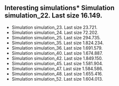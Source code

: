 ## Interesting simulations* Simulation simulation_22. Last size 16.149.
* Simulation simulation_23. Last size 23.721.
* Simulation simulation_24. Last size 72.202.
* Simulation simulation_25. Last size 294.735.
* Simulation simulation_35. Last size 1.824.234.
* Simulation simulation_36. Last size 1.691.579.
* Simulation simulation_40. Last size 1.674.887.
* Simulation simulation_42. Last size 1.849.150.
* Simulation simulation_45. Last size 1.581.904.
* Simulation simulation_47. Last size 1.584.586.
* Simulation simulation_48. Last size 1.655.416.
* Simulation simulation_52. Last size 1.604.013.
